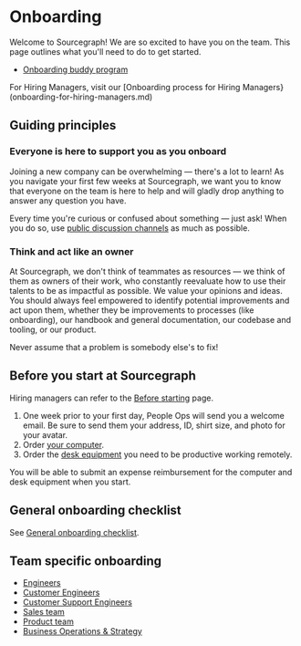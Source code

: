 # Onboarding

Welcome to Sourcegraph! We are so excited to have you on the team. This page outlines what you'll need to do to get started.

- [Onboarding buddy program](./buddy-program.md)

For Hiring Managers, visit our [Onboarding process for Hiring Managers}(onboarding-for-hiring-managers.md)

## Guiding principles

### Everyone is here to support you as you onboard

Joining a new company can be overwhelming — there's a lot to learn! As you navigate your first few weeks at Sourcegraph, we want you to know that everyone on the team is here to help and will gladly drop anything to answer any question you have.

Every time you're curious or confused about something — just ask! When you do so, use [public discussion channels](../../communication/team_chat.md#avoid_private_messages) as much as possible.

### Think and act like an owner

At Sourcegraph, we don't think of teammates as resources — we think of them as owners of their work, who constantly reevaluate how to use their talents to be as impactful as possible. We value your opinions and ideas. You should always feel empowered to identify potential improvements and act upon them, whether they be improvements to processes (like onboarding), our handbook and general documentation, our codebase and tooling, or our product.

Never assume that a problem is somebody else's to fix!

## Before you start at Sourcegraph

Hiring managers can refer to the [Before starting](before_starting.md) page.

1. One week prior to your first day, People Ops will send you a welcome email. Be sure to send them your address, ID, shirt size, and photo for your avatar.
1. Order [your computer](../spending-company-money.md#computers).
1. Order the [desk equipment](../spending-company-money.md#desk-set-up) you need to be productive working remotely.

You will be able to submit an expense reimbursement for the computer and desk equipment when you start.

## General onboarding checklist

See [General onboarding checklist](general_onboarding.md).

## Team specific onboarding

- [Engineers](../../engineering/onboarding.md)
- [Customer Engineers](../../ce/onboarding.md)
- [Customer Support Engineers](../../ce/customer-support-onboarding.md)
- [Sales team](../../sales/onboarding/index.md)
- [Product team](../../product/onboarding/index.md)
- [Business Operations & Strategy](../../ops/bizops/onboarding.md)
